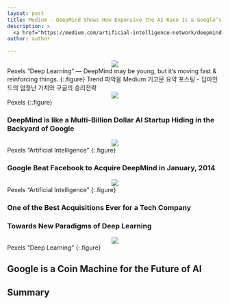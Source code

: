 ```yaml
---
layout: post
title: Medium - DeepMind Shows How Expensive the AI Race Is & Google’s Strategy to Win It
description: >
  <a href="https://medium.com/artificial-intelligence-network/deepmind-shows-how-expensive-the-ai-race-is-googles-strategy-to-win-it-7e588fa08cb">원문 - Michael K. Spencer</a>
author: author

---
```


<center>
<img src="https://miro.medium.com/max/4530/1*ab7Nq51ditfmdiy07h4BvQ.jpeg"/>
</center>
Pexels “Deep Learning” — DeepMind may be young, but it’s moving fast & reinforcing things.
{:.figure}
Trend 파악을 Medium 기고문 요약 포스팅 - 딥마인드의 엄청난 가치와 구글의 승리전략


<center>
<img src="https://miro.medium.com/max/1400/1*r8-msGKp_gSiDGqQAYEr4w.jpeg"/>
</center>
Pexels
{:.figure}

### DeepMind is like a Multi-Billion Dollar AI Startup Hiding in the Backyard of Google

<center>
<img src="https://miro.medium.com/max/1400/1*6E_weHT3DomZR2uuy_CrKw.jpeg"/>
</center>
Pexels “Artificial Intelligence”
{:.figure}

### Google Beat Facebook to Acquire DeepMind in January, 2014


<center>
<img src="https://miro.medium.com/max/1400/1*f6vIyd3gNXAysrouE_zkyQ.jpeg"/>
</center>
Pexels “Artificial Intelligence”
{:.figure}

### One of the Best Acquisitions Ever for a Tech Company

### Towards New Paradigms of Deep Learning

<center>
<img src="https://miro.medium.com/max/1400/1*DAUrqk1e7KPomPcyG-R_Pg.jpeg"/>
</center>
Pexels “Deep Learning”
{:.figure}

## Google is a Coin Machine for the Future of AI

## Summary
